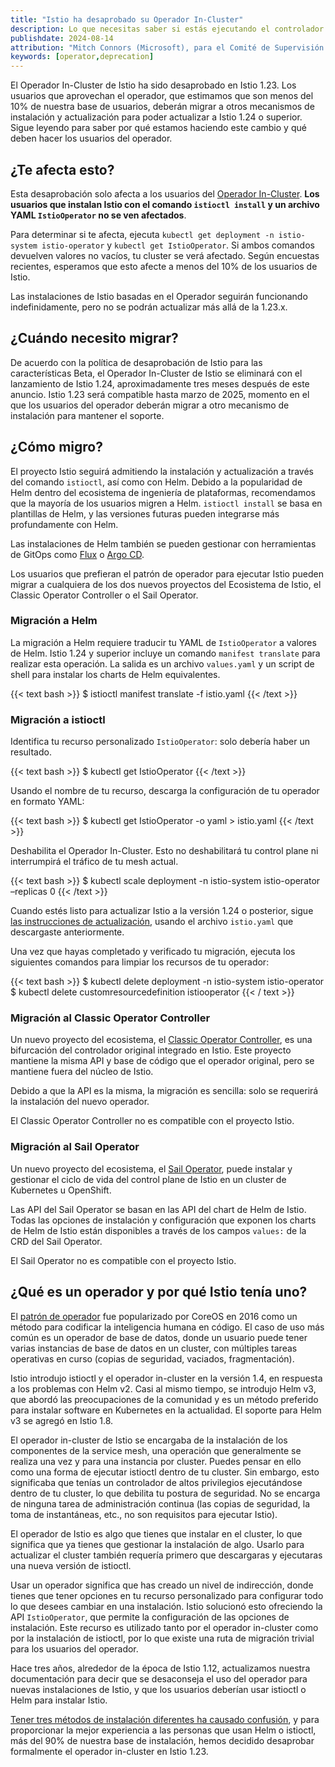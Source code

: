 ```yaml
---
title: "Istio ha desaprobado su Operador In-Cluster"
description: Lo que necesitas saber si estás ejecutando el controlador del Operador en tu cluster.
publishdate: 2024-08-14
attribution: "Mitch Connors (Microsoft), para el Comité de Supervisión Técnica de Istio"
keywords: [operator,deprecation]
---
```


El Operador In-Cluster de Istio ha sido desaprobado en Istio 1.23. Los usuarios que aprovechan el operador, que estimamos que son menos del 10% de nuestra base de usuarios, deberán migrar a otros mecanismos de instalación y actualización para poder actualizar a Istio 1.24 o superior. Sigue leyendo para saber por qué estamos haciendo este cambio y qué deben hacer los usuarios del operador.

## ¿Te afecta esto?

Esta desaprobación solo afecta a los usuarios del [Operador In-Cluster](https://archive.istio.io/v1.23/docs/setup/install/operator/). **Los usuarios que instalan Istio con el comando <code>istioctl install</code> y un archivo YAML `IstioOperator` no se ven afectados**.

Para determinar si te afecta, ejecuta `kubectl get deployment -n istio-system istio-operator` y `kubectl get IstioOperator`. Si ambos comandos devuelven valores no vacíos, tu cluster se verá afectado. Según encuestas recientes, esperamos que esto afecte a menos del 10% de los usuarios de Istio.

Las instalaciones de Istio basadas en el Operador seguirán funcionando indefinidamente, pero no se podrán actualizar más allá de la 1.23.x.

## ¿Cuándo necesito migrar?

De acuerdo con la política de desaprobación de Istio para las características Beta, el Operador In-Cluster de Istio se eliminará con el lanzamiento de Istio 1.24, aproximadamente tres meses después de este anuncio. Istio 1.23 será compatible hasta marzo de 2025, momento en el que los usuarios del operador deberán migrar a otro mecanismo de instalación para mantener el soporte.

## ¿Cómo migro?

El proyecto Istio seguirá admitiendo la instalación y actualización a través del comando `istioctl`, así como con Helm. Debido a la popularidad de Helm dentro del ecosistema de ingeniería de plataformas, recomendamos que la mayoría de los usuarios migren a Helm. `istioctl install` se basa en plantillas de Helm, y las versiones futuras pueden integrarse más profundamente con Helm.

Las instalaciones de Helm también se pueden gestionar con herramientas de GitOps como [Flux](https://fluxcd.io/) o [Argo CD](https://argo-cd.readthedocs.io/).

Los usuarios que prefieran el patrón de operador para ejecutar Istio pueden migrar a cualquiera de los dos nuevos proyectos del Ecosistema de Istio, el Classic Operator Controller o el Sail Operator.

### Migración a Helm

La migración a Helm requiere traducir tu YAML de `IstioOperator` a valores de Helm. Istio 1.24 y superior incluye un comando `manifest translate` para realizar esta operación. La salida es un archivo `values.yaml` y un script de shell para instalar los charts de Helm equivalentes.

{{< text bash >}}
$ istioctl manifest translate -f istio.yaml
{{< /text >}}

### Migración a istioctl

Identifica tu recurso personalizado `IstioOperator`: solo debería haber un resultado.

{{< text bash >}}
$ kubectl get IstioOperator
{{< /text >}}

Usando el nombre de tu recurso, descarga la configuración de tu operador en formato YAML:

{{< text bash >}}
$ kubectl get IstioOperator <name> -o yaml > istio.yaml
{{< /text >}}

Deshabilita el Operador In-Cluster. Esto no deshabilitará tu control plane ni interrumpirá el tráfico de tu mesh actual.

{{< text bash >}}
$ kubectl scale deployment -n istio-system istio-operator –replicas 0
{{< /text >}}

Cuando estés listo para actualizar Istio a la versión 1.24 o posterior, sigue [las instrucciones de actualización](/es/docs/setup/upgrade/canary/), usando el archivo `istio.yaml` que descargaste anteriormente.

Una vez que hayas completado y verificado tu migración, ejecuta los siguientes comandos para limpiar los recursos de tu operador:

{{< text bash >}}
$ kubectl delete deployment -n istio-system istio-operator
$ kubectl delete customresourcedefinition istiooperator
{{< / text >}}

### Migración al Classic Operator Controller

Un nuevo proyecto del ecosistema, el [Classic Operator Controller](https://github.com/istio-ecosystem/classic-operator-controller), es una bifurcación del controlador original integrado en Istio. Este proyecto mantiene la misma API y base de código que el operador original, pero se mantiene fuera del núcleo de Istio.

Debido a que la API es la misma, la migración es sencilla: solo se requerirá la instalación del nuevo operador.

El Classic Operator Controller no es compatible con el proyecto Istio.

### Migración al Sail Operator

Un nuevo proyecto del ecosistema, el [Sail Operator](https://github.com/istio-ecosystem/sail-operator), puede instalar y gestionar el ciclo de vida del control plane de Istio en un cluster de Kubernetes u OpenShift.

Las API del Sail Operator se basan en las API del chart de Helm de Istio. Todas las opciones de instalación y configuración que exponen los charts de Helm de Istio están disponibles a través de los campos `values:` de la CRD del Sail Operator.

El Sail Operator no es compatible con el proyecto Istio.

## ¿Qué es un operador y por qué Istio tenía uno?

El [patrón de operador](https://kubernetes.io/docs/concepts/extend-kubernetes/operator/) fue popularizado por CoreOS en 2016 como un método para codificar la inteligencia humana en código. El caso de uso más común es un operador de base de datos, donde un usuario puede tener varias instancias de base de datos en un cluster, con múltiples tareas operativas en curso (copias de seguridad, vaciados, fragmentación).

Istio introdujo istioctl y el operador in-cluster en la versión 1.4, en respuesta a los problemas con Helm v2. Casi al mismo tiempo, se introdujo Helm v3, que abordó las preocupaciones de la comunidad y es un método preferido para instalar software en Kubernetes en la actualidad. El soporte para Helm v3 se agregó en Istio 1.8.

El operador in-cluster de Istio se encargaba de la instalación de los componentes de la service mesh, una operación que generalmente se realiza una vez y para una instancia por cluster. Puedes pensar en ello como una forma de ejecutar istioctl dentro de tu cluster. Sin embargo, esto significaba que tenías un controlador de altos privilegios ejecutándose dentro de tu cluster, lo que debilita tu postura de seguridad. No se encarga de ninguna tarea de administración continua (las copias de seguridad, la toma de instantáneas, etc., no son requisitos para ejecutar Istio).

El operador de Istio es algo que tienes que instalar en el cluster, lo que significa que ya tienes que gestionar la instalación de algo. Usarlo para actualizar el cluster también requería primero que descargaras y ejecutaras una nueva versión de istioctl.

Usar un operador significa que has creado un nivel de indirección, donde tienes que tener opciones en tu recurso personalizado para configurar todo lo que desees cambiar en una instalación. Istio solucionó esto ofreciendo la API `IstioOperator`, que permite la configuración de las opciones de instalación. Este recurso es utilizado tanto por el operador in-cluster como por la instalación de istioctl, por lo que existe una ruta de migración trivial para los usuarios del operador.

Hace tres años, alrededor de la época de Istio 1.12, actualizamos nuestra documentación para decir que se desaconseja el uso del operador para nuevas instalaciones de Istio, y que los usuarios deberían usar istioctl o Helm para instalar Istio.

[Tener tres métodos de instalación diferentes ha causado confusión](https://blog.howardjohn.info/posts/istio-install/), y para proporcionar la mejor experiencia a las personas que usan Helm o istioctl, más del 90% de nuestra base de instalación, hemos decidido desaprobar formalmente el operador in-cluster en Istio 1.23.
